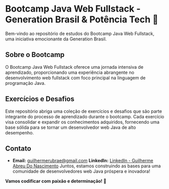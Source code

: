# Bootcamp Java Web Fullstack - Generation Brasil & Potência Tech 🚀

Bem-vindo ao repositório de estudos do Bootcamp Java Web Fullstack, uma iniciativa emocionante da Generation Brasil.

## Sobre o Bootcamp

O Bootcamp Java Web Fullstack oferece uma jornada intensiva de aprendizado, proporcionando uma experiência abrangente no desenvolvimento web fullstack com foco principal na linguagem de programação Java.

## Exercícios e Desafios

Este repositório abriga uma coleção de exercícios e desafios que são parte integrante do processo de aprendizado durante o bootcamp. Cada exercício visa consolidar e expandir os conhecimentos adquiridos, fornecendo uma base sólida para se tornar um desenvolvedor web Java de alto desempenho.



## Contato

- **Email:** guilhermerubrae@gmail.com
**LinkedIn:** [LinkedIn - Guilherme Abreu Do Nascimento](https://www.linkedin.com/in/guilhermerubrae/)
Juntos, estamos construindo as bases para uma comunidade de desenvolvedores web Java próspera e inovadora!

**Vamos codificar com paixão e determinação! 🚀**
